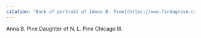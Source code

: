 ```yaml
---
citation: "Back of portrait of [Anna B. Pine](https://www.findagrave.com/memorial/29286648/anna-b-pine) (12 Dec 1864 to 20 Feb 1881), digitally photographed by Jacqueline Igliozzi and republished with permission via personal correspondence 01 Feb 2023."
---
```


Anna B. Pine Daughter of N. L. Pine Chicago Ill.
